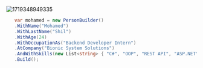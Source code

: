 ![1719348949335](https://github.com/user-attachments/assets/32369055-3911-47b6-96e8-d240bb92ef43)

```cs
   var mohamed = new PersonBuilder()
   .WithName("Mohamed")
   .WithLastName("Shil")
   .WithAge(24)
   .WithOccupationAs("Backend Developer Intern")
   .AtCompany("Bionic System Solutions")
   .AndWithSkills(new List<string> { "C#", "OOP", "REST API", "ASP.NET", "EF Core" })
   .Build();
```

